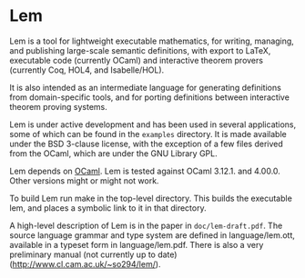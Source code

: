 # Lem

Lem is a tool for lightweight executable mathematics, for writing,
managing, and publishing large-scale semantic definitions, with export
to LaTeX, executable code (currently OCaml) and interactive theorem
provers (currently Coq, HOL4, and Isabelle/HOL).

It is also intended as an intermediate language for generating
definitions from domain-specific tools, and for porting definitions
between interactive theorem proving systems.

Lem is under active development and has been used in several
applications, some of which can be found in the `examples` directory.  It is made available under the BSD 3-clause license, with the
exception of a few files derived from the OCaml, which are under the GNU
Library GPL.

Lem depends on [OCaml](http://caml.inria.fr/). Lem is tested against OCaml
3.12.1. and 4.00.0. Other versions might or might not work.

To build Lem run make in the top-level directory. This builds the
executable lem, and places a symbolic link to it in that directory. 

A high-level description of Lem is in the paper in `doc/lem-draft.pdf`.
The source language grammar and type system are defined in language/lem.ott,
available in a typeset form in language/lem.pdf.  There is also a very
preliminary manual (not currently up to date)
(http://www.cl.cam.ac.uk/~so294/lem/).



